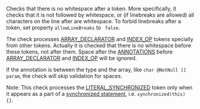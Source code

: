 Checks that there is no whitespace after a token. More specifically, it
checks that it is not followed by whitespace, or (if linebreaks are
allowed) all characters on the line after are whitespace. To forbid
linebreaks after a token, set property `allowLineBreaks` to ` false`.

The check processes
[ARRAY_DECLARATOR](../../apidocs/com/puppycrawl/tools/checkstyle/api/TokenTypes.html#ARRAY_DECLARATOR)
and
[INDEX_OP](../../apidocs/com/puppycrawl/tools/checkstyle/api/TokenTypes.html#INDEX_OP)
tokens specially from other tokens. Actually it is checked that there is
no whitespace before these tokens, not after them. Space after the
[ANNOTATIONS](../../apidocs/com/puppycrawl/tools/checkstyle/api/TokenTypes.html#ANNOTATIONS)
before
[ARRAY_DECLARATOR](../../apidocs/com/puppycrawl/tools/checkstyle/api/TokenTypes.html#ARRAY_DECLARATOR)
and
[INDEX_OP](../../apidocs/com/puppycrawl/tools/checkstyle/api/TokenTypes.html#INDEX_OP)
will be ignored.

If the annotation is between the type and the array, like
`char @NotNull [] param`, the check will skip validation for spaces.

Note: This check processes the
[LITERAL_SYNCHRONIZED](https://checkstyle.org/apidocs/com/puppycrawl/tools/checkstyle/api/TokenTypes.html#LITERAL_SYNCHRONIZED)
token only when it appears as a part of a [synchronized
statement](https://docs.oracle.com/javase/specs/jls/se19/html/jls-14.html#jls-14.19),
i.e. `synchronized(this) {}`.
